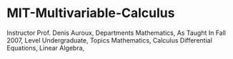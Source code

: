# MIT-Multivariable-Calculus
Instructor Prof. Denis Auroux, Departments Mathematics, As Taught In Fall 2007, Level Undergraduate, Topics Mathematics, Calculus Differential Equations, Linear Algebra,

